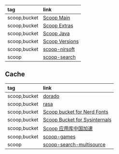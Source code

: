|tag|link|
|:-|:-|
|scoop,bucket|[Scoop Main](https://github.com/ScoopInstaller/Main)|
|scoop,bucket|[Scoop Extras](https://github.com/ScoopInstaller/Extras)|
|scoop,bucket|[Scoop Java](https://github.com/ScoopInstaller/Java)|
|scoop,bucket|[Scoop Versions](https://github.com/ScoopInstaller/Versions)|
|scoop,bucket|[scoop-nirsoft](https://github.com/kodybrown/scoop-nirsoft)|
|scoop|[scoop-search](https://github.com/shilangyu/scoop-search)|

## Cache

|tag|link|
|:-|:-|
|scoop,bucket|[dorado](https://github.com/chawyehsu/dorado)|
|scoop,bucket|[rasa](https://github.com/rasa/scoops)|
|scoop,bucket|[Scoop bucket for Nerd Fonts](https://github.com/matthewjberger/scoop-nerd-fonts)|
|scoop,bucket|[Scoop Bucket for Sysinternals](https://github.com/niheaven/scoop-sysinternals)|
|scoop,bucket|[Scoop 应用库中国加速](https://github.com/duzyn/scoop-cn)|
|scoop,bucket|[scoop-games](https://github.com/Calinou/scoop-games)|
|scoop|[scoop-search-multisource](https://github.com/plicit/scoop-search-multisource)|